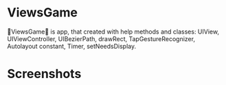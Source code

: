 # ViewsGame
🔺ViewsGame🔻 is app, that created with help methods and classes: UIView, UIViewController, UIBezierPath, drawRect, TapGestureRecognizer, Autolayout constant, Timer,  setNeedsDisplay.
# Screenshots

